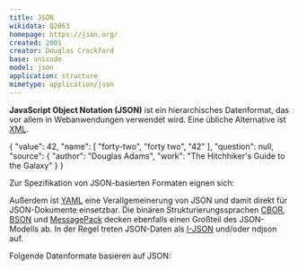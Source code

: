 ```yaml
---
title: JSON
wikidata: Q2063
homepage: https://json.org/
created: 2001
creator: Douglas Crockford
base: unicode
model: json
application: structure
mimetype: application/json
---
```


**JavaScript Object Notation (JSON)** ist ein hierarchisches Datenformat, das
vor allem in Webanwendungen verwendet wird. Eine übliche Alternative ist
[XML](xml).

<example highlight="json">
    {
      "value": 42,
      "name": [ "forty-two", "forty two", "42" ],
      "question": null,
      "source": {
        "author": "Douglas Adams",
        "work": "The Hitchhiker's Guide to the Galaxy"
      }
    }
</example>

Zur Spezifikation von JSON-basierten Formaten eignen sich:

<list-formats for="json"/>

<list-encodings model="json"/> <!-- TODO include JSON-Syntax -->

Außerdem ist [YAML](yaml) eine Verallgemeinerung von JSON und damit direkt für
JSON-Dokumente einsetzbar. Die binären Strukturierungssprachen [CBOR](cbor),
[BSON](bson) und [MessagePack](msgpack) decken ebenfalls einen Großteil des
JSON-Modells ab.  In der Regel treten JSON-Daten als [I-JSON](i-json) und/oder
ndjson auf.

Folgende Datenformate basieren auf JSON:

<list-formats base="json"/>
